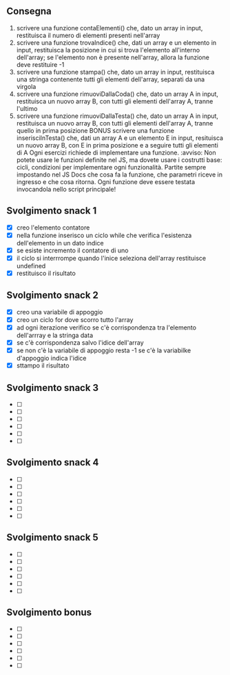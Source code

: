 ## Consegna
1. scrivere una funzione contaElementi() che, dato un array in input, restituisca il numero di elementi presenti nell'array
2. scrivere una funzione trovaIndice() che, dati un array e un elemento in input, restituisca la posizione in cui si trova l'elemento all'interno dell'array; se l'elemento non è presente nell'array, allora la funzione deve restituire -1
3. scrivere una funzione stampa() che, dato un array in input, restituisca una stringa contenente tutti gli elementi dell'array, separati da una virgola
4. scrivere una funzione rimuoviDallaCoda() che, dato un array A in input, restituisca un nuovo array B, con tutti gli elementi dell'array A, tranne l'ultimo
5. scrivere una funzione rimuoviDallaTesta() che, dato un array A in input, restituisca un nuovo array B, con tutti gli elementi dell'array A, tranne quello in prima posizione
BONUS
scrivere una funzione inserisciInTesta() che, dati un array A e un elemento E in input, resituisca un nuovo array B, con E in prima posizione e a seguire tutti gli elementi di A
Ogni esercizi richiede di implementare una funzione.
:avviso: Non potete usare le funzioni definite nel JS, ma dovete usare i costrutti base: cicli, condizioni per implementare ogni funzionalità.
Partite sempre impostando nel JS Docs che cosa fa la funzione, che parametri riceve in ingresso e che cosa ritorna.
Ogni funzione deve essere testata invocandola nello script principale!

## Svolgimento snack 1
- [x] creo l'elemento contatore
- [x] nella funzione inserisco un ciclo while che verifica l'esistenza dell'elemento in un dato indice
- [x] se esiste incremento il contatore di uno
- [x] il ciclo si interrrompe quando l'inice seleziona dell'array restituisce undefined
- [x] restituisco il risultato 
## Svolgimento snack 2
- [x] creo una variabile di appoggio
- [x] creo un ciclo for dove scorro tutto l'array
- [x] ad ogni iterazione verifico se c'è corrispondenza tra l'elemento dell'arrray e la stringa data
- [x] se c'è corrispondenza salvo l'idice dell'array
- [x] se non c'è la variabile di appoggio resta -1 se c'è la variabilke d'appoggio indica l'idice
- [x] sttampo il risultato
## Svolgimento snack 3
- [ ] 
- [ ] 
- [ ] 
- [ ] 
- [ ] 
- [ ] 
## Svolgimento snack 4
- [ ] 
- [ ] 
- [ ] 
- [ ] 
- [ ] 
- [ ] 
## Svolgimento snack 5
- [ ] 
- [ ] 
- [ ] 
- [ ] 
- [ ] 
- [ ] 
## Svolgimento bonus
- [ ] 
- [ ] 
- [ ] 
- [ ] 
- [ ] 
- [ ] 
